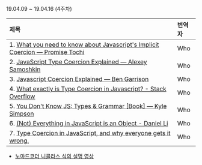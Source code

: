 19.04.09 ~ 19.04.16 (4주차)

| 제목                                                                                                                                                                   | 번역자 |
| :--------------------------------------------------------------------------------------------------------------------------------------------------------------------- | :----- |
| 1. [What you need to know about Javascript's Implicit Coercion — Promise Tochi](https://dev.to/promhize/what-you-need-to-know-about-javascripts-implicit-coercion-e23) | Who    |
| 2. [JavaScript Type Coercion Explained — Alexey Samoshkin](https://medium.freecodecamp.org/js-type-coercion-explained-27ba3d9a2839)                                    | Who    |
| 3. [Javascript Coercion Explained — Ben Garrison](https://hackernoon.com/javascript-coercion-explained-545c895213d3)                                                   | Who    |
| 4. [What exactly is Type Coercion in Javascript? - Stack Overflow](https://stackoverflow.com/questions/19915688/what-exactly-is-type-coercion-in-javascript)           | Who    |
| 5. [You Don't Know JS: Types & Grammar [Book] — Kyle Simpson](https://www.oreilly.com/library/view/you-dont-know/9781491905159/ch04.html)                              | Who    |
| 6. [(Not) Everything in JavaScript is an Object - Daniel Li](http://blog.brew.com.hk/not-everything-in-javascript-is-an-object/)                                       | Who    |
| 7. [Type Coercion in JavaScript, and why everyone gets it wrong.](https://thedevs.network/blog/type-coercion-in-javascript-and-why-everyone-gets-it-wrong)             | Who    |

- [노마드코더 니콜라스 식의 설명 영상](https://www.youtube.com/watch?v=hYHv5m1NMFE)
